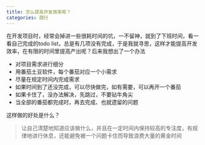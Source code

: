 ```yaml
---
title: 怎么提高开发效率呢？
categories: 践行
---
```


在开发项目时，经常会掉进一些很耗时间的坑，一不留神，就到了下班时间，看一看自己完成的todo list，总是有几项没有完成，于是我就寻思，这样才能提高开发效率，在有限的时间里提高产出呢？后来我想出了一个办法

- 对项目需求进行细分
- 用番茄土豆软件，每个番茄对应一个小需求
- 尽量在规定时间内完成需求
- 如果时间到了还没完成，可以尽快做完，如有需要，可以再开一个番茄
- 如果卡住了，没办法解决，先跳过，不要钻牛角尖
- 当全部的番茄都完成时，再去完成、也就遗留的问题

这样做的好处是什么？

> 让自己清楚地知道应该做什么，并且在一定时间内保持较高的专注度，有规律地进行休息，还能避免被一个问题卡住而导致浪费大量的黄金时间

